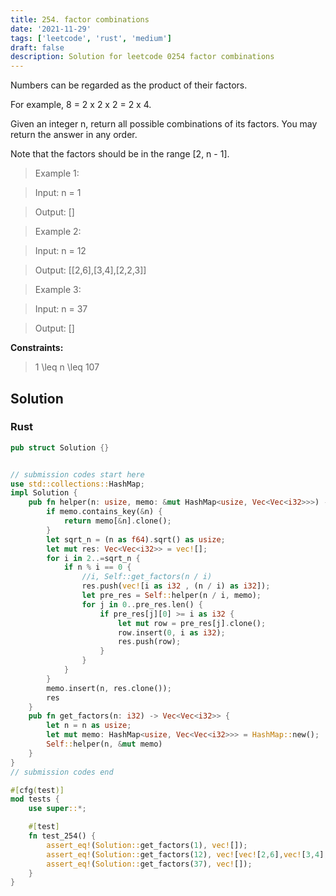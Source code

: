 ```yaml
---
title: 254. factor combinations
date: '2021-11-29'
tags: ['leetcode', 'rust', 'medium']
draft: false
description: Solution for leetcode 0254 factor combinations
---
```



Numbers can be regarded as the product of their factors.



For example, 8 <TeX>=</TeX> 2 x 2 x 2 <TeX>=</TeX> 2 x 4.

Given an integer n, return all possible combinations of its factors. You may return the answer in any order.



Note that the factors should be in the range [2, n - 1].



 



 > Example 1:



 > Input: n <TeX>=</TeX> 1

 > Output: []

 > Example 2:



 > Input: n <TeX>=</TeX> 12

 > Output: [[2,6],[3,4],[2,2,3]]

 > Example 3:



 > Input: n <TeX>=</TeX> 37

 > Output: []

 



**Constraints:**



 > 1 <TeX>\leq</TeX> n <TeX>\leq</TeX> 107


## Solution
### Rust
```rust
pub struct Solution {}


// submission codes start here
use std::collections::HashMap;
impl Solution {
    pub fn helper(n: usize, memo: &mut HashMap<usize, Vec<Vec<i32>>>) -> Vec<Vec<i32>> {
        if memo.contains_key(&n) {
            return memo[&n].clone();
        }
        let sqrt_n = (n as f64).sqrt() as usize;
        let mut res: Vec<Vec<i32>> = vec![];
        for i in 2..=sqrt_n {
            if n % i == 0 {
                //i, Self::get_factors(n / i)
                res.push(vec![i as i32 , (n / i) as i32]);
                let pre_res = Self::helper(n / i, memo);
                for j in 0..pre_res.len() {
                    if pre_res[j][0] >= i as i32 {
                        let mut row = pre_res[j].clone();
                        row.insert(0, i as i32);
                        res.push(row);
                    }
                }
            }
        }
        memo.insert(n, res.clone());
        res
    }
    pub fn get_factors(n: i32) -> Vec<Vec<i32>> {
        let n = n as usize;
        let mut memo: HashMap<usize, Vec<Vec<i32>>> = HashMap::new();
        Self::helper(n, &mut memo)
    }
}
// submission codes end

#[cfg(test)]
mod tests {
    use super::*;

    #[test]
    fn test_254() {
        assert_eq!(Solution::get_factors(1), vec![]);
        assert_eq!(Solution::get_factors(12), vec![vec![2,6],vec![3,4],vec![2,2,3]]);
        assert_eq!(Solution::get_factors(37), vec![]);
    }
}

```
